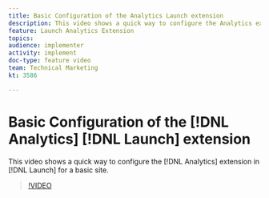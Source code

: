 ```yaml
---
title: Basic Configuration of the Analytics Launch extension
description: This video shows a quick way to configure the Analytics extension in Launch for a basic site.
feature: Launch Analytics Extension
topics: 
audience: implementer
activity: implement
doc-type: feature video
team: Technical Marketing
kt: 3586

---
```


# Basic Configuration of the [!DNL Analytics] [!DNL Launch] extension

This video shows a quick way to configure the [!DNL Analytics] extension in [!DNL Launch] for a basic site.

>[!VIDEO](https://video.tv.adobe.com/v/28751/?quality=12)

